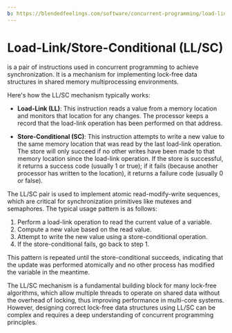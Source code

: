 ```yaml
---
b: https://blendedfeelings.com/software/concurrent-programming/load-link-store-conditional-ll-sc.md
---
```


# Load-Link/Store-Conditional (LL/SC) 
is a pair of instructions used in concurrent programming to achieve synchronization. It is a mechanism for implementing lock-free data structures in shared memory multiprocessing environments.

Here's how the LL/SC mechanism typically works:

- **Load-Link (LL)**: This instruction reads a value from a memory location and monitors that location for any changes. The processor keeps a record that the load-link operation has been performed on that address.

- **Store-Conditional (SC)**: This instruction attempts to write a new value to the same memory location that was read by the last load-link operation. The store will only succeed if no other writes have been made to that memory location since the load-link operation. If the store is successful, it returns a success code (usually 1 or true); if it fails (because another processor has written to the location), it returns a failure code (usually 0 or false).

The LL/SC pair is used to implement atomic read-modify-write sequences, which are critical for synchronization primitives like mutexes and semaphores. The typical usage pattern is as follows:

1. Perform a load-link operation to read the current value of a variable.
2. Compute a new value based on the read value.
3. Attempt to write the new value using a store-conditional operation.
4. If the store-conditional fails, go back to step 1.

This pattern is repeated until the store-conditional succeeds, indicating that the update was performed atomically and no other process has modified the variable in the meantime.

The LL/SC mechanism is a fundamental building block for many lock-free algorithms, which allow multiple threads to operate on shared data without the overhead of locking, thus improving performance in multi-core systems. However, designing correct lock-free data structures using LL/SC can be complex and requires a deep understanding of concurrent programming principles.